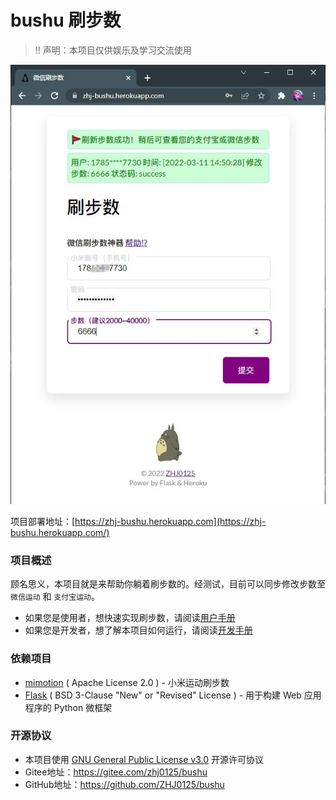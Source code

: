 # bushu 刷步数

> ‼ 声明：本项目仅供娱乐及学习交流使用

![show](docs/show.jpg)

项目部署地址：[https://zhj-bushu.herokuapp.com](https://zhj-bushu.herokuapp.com/)

### 项目概述

顾名思义，本项目就是来帮助你躺着刷步数的。经测试，目前可以同步修改步数至 `微信运动` 和 `支付宝运动`。

* 如果您是使用者，想快速实现刷步数，请阅读[用户手册](docs/UserManual.md)
* 如果您是开发者，想了解本项目如何运行，请阅读[开发手册](docs/DevManual.md)

### 依赖项目

* [mimotion](https://github.com/577fkj/mimotion) ( Apache License 2.0 ) - 小米运动刷步数
* [Flask](https://github.com/pallets/flask) ( BSD 3-Clause "New" or "Revised" License ) - 用于构建 Web 应用程序的 Python 微框架

### 开源协议

* 本项目使用 [GNU General Public License v3.0](https://github.com/ZHJ0125/bushu/LICENSE) 开源许可协议
* Gitee地址：https://gitee.com/zhj0125/bushu
* GitHub地址：https://github.com/ZHJ0125/bushu
